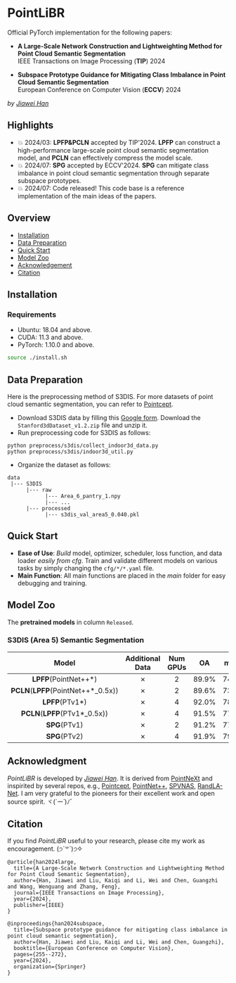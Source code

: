 # PointLiBR
Official PyTorch implementation for the following papers:
- **A Large-Scale Network Construction and Lightweighting Method for Point Cloud Semantic Segmentation**  
IEEE Transactions on Image Processing (**TIP**) 2024

- **Subspace Prototype Guidance for Mitigating Class Imbalance in Point Cloud Semantic Segmentation**  
European Conference on Computer Vision (**ECCV**) 2024

_by [Jiawei Han](https://github.com/Javion11)_


## Highlights
-  :boom: 2024/03: **LPFP&PCLN** accepted by TIP'2024. **LPFP** can construct a high-performance large-scale point cloud semantic segmentation model, and **PCLN** can effectively compress the model scale.
-  :boom: 2024/07: **SPG** accepted by ECCV'2024. **SPG** can mitigate class imbalance in point cloud semantic segmentation through separate subspace prototypes.
-  :boom: 2024/07: Code released! This code base is a reference implementation of the main ideas of the papers.


## Overview
- [Installation](#installation)
- [Data Preparation](#data-preparation)
- [Quick Start](#quick-start)
- [Model Zoo](#model-zoo)
- [Acknowledgement](#acknowledgement)
- [Citation](#citation)



## Installation
### Requirements
- Ubuntu: 18.04 and above.
- CUDA: 11.3 and above.
- PyTorch: 1.10.0 and above.
```bash
source ./install.sh
```

## Data Preparation
Here is the preprocessing method of S3DIS. For more datasets of point cloud semantic segmentation, you can refer to [Pointcept](https://github.com/Pointcept/Pointcept.git).
- Download S3DIS data by filling this [Google form](https://docs.google.com/forms/d/e/1FAIpQLScDimvNMCGhy_rmBA2gHfDu3naktRm6A8BPwAWWDv-Uhm6Shw/viewform?c=0&w=1). Download the `Stanford3dDataset_v1.2.zip` file and unzip it.
- Run preprocessing code for S3DIS as follows:
```
python preprocess/s3dis/collect_indoor3d_data.py  
python preprocess/s3dis/indoor3d_util.py
```
- Organize the dataset as follows:
```
data
 |--- S3DIS
      |--- raw
            |--- Area_6_pantry_1.npy
            |--- ...
      |--- processed
            |--- s3dis_val_area5_0.040.pkl 
```

## Quick Start
- **Ease of Use**: _Build_ model, optimizer, scheduler, loss function, and data loader _easily from cfg_. Train and validate different models on various tasks by simply changing the `cfg/*/*.yaml` file. 
- **Main Function**: All main functions are placed in the _main_ folder for easy debugging and training.


## Model Zoo
The **pretrained models** in column `Released`.

### S3DIS (Area 5) Semantic Segmentation
| Model | Additional Data | Num GPUs | OA | mAcc | mIoU | Config | Released |
| :---: |:---------------:| :---: | :---: | :---: | :---: | :---: | :---: |
| **LPFP**(PointNet++*) | &cross; | 2 | 89.9% | 74.6% | 67.7% | [link](cfgs/lpfp_pcln/lpfp_pointnet++_t.yaml) | [link](https://drive.google.com/file/d/1spp88opaDF0t4VMmRSXtgQGOMLBEBPzF/view?usp=drive_link) |
| **PCLN**(**LPFP**(PointNet++*_0.5x)) | &cross; | 2 | 89.6% | 73.1% | 66.4% | [link](cfgs/lpfp_pcln/pcln_pointnet++.yaml) | [link](https://drive.google.com/file/d/1YM9vqeFPXinHlCbckH0YbVmo94QREk1S/view?usp=drive_link) |
| **LPFP**(PTv1*) | &cross; | 4 | 92.0% | 78.7% | 73.5% | [link](cfgs/lpfp_pcln/lpfp_ptnet_setmodify_t.yaml) | [link](https://drive.google.com/file/d/1ngERhbgub6Ewu7evgQyP-Ap5M4yXM5Xb/view?usp=drive_link) |
| **PCLN**(**LPFP**(PTv1*_0.5x)) | &cross; | 4 | 91.5% | 77.6% | 72.0% | [link](cfgs/lpfp_pcln/pcln_ptnet_setmodify.yaml) | [link](https://drive.google.com/file/d/1kmcE7KkZIZAqNGifaS8G1pDSQIVnFgiY/view?usp=drive_link) |
| **SPG**(PTv1) | &cross; | 2 | 91.2% | 77.9% | 71.5% | [link](cfgs/spg/spg_ptv1.yaml) | [link](https://drive.google.com/file/d/1ln76kOl6bdqQHjrLHFpZHYWWV885w3E_/view?usp=drive_link) |
| **SPG**(PTv2) | &cross; | 4 | 91.9% | 79.5% | 73.3% | [link](cfgs/spg/spg_ptv2.yaml) | [link](https://drive.google.com/file/d/1E3F1mAT1wqYMzKT7sLj8pD4KqtK3By3A/view?usp=drive_link) |


## Acknowledgment
_PointLiBR_ is developed by _[Jiawei Han](https://github.com/Javion11)_. It is derived from [PointNeXt](https://github.com/guochengqian/PointNeXt.git) and inspirited by several repos, e.g., [Pointcept](https://github.com/Pointcept/Pointcept.git), [PointNet++](https://github.com/charlesq34/pointnet2), [SPVNAS](https://github.com/mit-han-lab/spvnas.git), [RandLA-Net](https://github.com/QingyongHu/RandLA-Net.git). I am very grateful to the pioneers for their excellent work and open source spirit. ヾ(*´ー`*)ﾉ゛


## Citation
If you find _PointLiBR_ useful to your research, please cite my work as encouragement. (੭ˊ꒳​ˋ)੭✧
```
@article{han2024large,
  title={A Large-Scale Network Construction and Lightweighting Method for Point Cloud Semantic Segmentation},
  author={Han, Jiawei and Liu, Kaiqi and Li, Wei and Chen, Guangzhi and Wang, Wenguang and Zhang, Feng},
  journal={IEEE Transactions on Image Processing},
  year={2024},
  publisher={IEEE}
}

@inproceedings{han2024subspace,
  title={Subspace prototype guidance for mitigating class imbalance in point cloud semantic segmentation},
  author={Han, Jiawei and Liu, Kaiqi and Li, Wei and Chen, Guangzhi},
  booktitle={European Conference on Computer Vision},
  pages={255--272},
  year={2024},
  organization={Springer}
}
```
